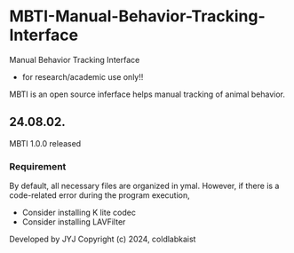 # MBTI-Manual-Behavior-Tracking-Interface
Manual Behavior Tracking Interface
- for research/academic use only!!

MBTI is an open source inferface helps manual tracking of animal behavior.

## 24.08.02.
MBTI 1.0.0 released

### Requirement
By default, all necessary files are organized in ymal. However, if there is a code-related error during the program execution,
- Consider installing K lite codec
- Consider installing LAVFilter

Developed by JYJ
Copyright (c) 2024, coldlabkaist
